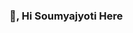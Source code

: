 ### 👋, Hi Soumyajyoti Here

<!--
**soumya-172/soumya-172** is a ✨ _special_ ✨ repository because its `README.md` (this file) appears on your GitHub profile.

Here are some ideas to get you started:
### 🎯 Looking for SDE opportunities where I can enhance my knowledge and learn new things.
👨‍🎓 Currently majoring in Information Technology from Jalpaiguri Government Engineering College (Batch of 2022).
👯 I’m looking to collaborate on my projects.
💬 Ask me about anything,I will be happy to help you.
📫 Contact me at ss2237@it.jgec.ac.in
✨ Apart from coding I love Music.
-->
